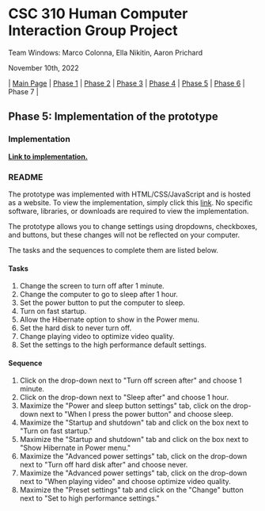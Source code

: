 # CSC 310 Human Computer Interaction Group Project

Team Windows: Marco Colonna, Ella Nikitin, Aaron Prichard

November 10th, 2022

| [Main Page](https://marco-colonna.github.io/csc-310-project) | [Phase 1](https://marco-colonna.github.io/csc-310-project/phase1) | [Phase 2](https://marco-colonna.github.io/csc-310-project/phase2) | [Phase 3](https://marco-colonna.github.io/csc-310-project/phase3) | [Phase 4](https://marco-colonna.github.io/csc-310-project/phase4) | [Phase 5](https://marco-colonna.github.io/csc-310-project/phase5) | [Phase 6](https://marco-colonna.github.io/csc-310-project/phase6) | Phase 7 |

## Phase 5: Implementation of the prototype

### Implementation

[**Link to implementation.**](https://marco-colonna.github.io/csc-310-project/Implementation)

### README

The prototype was implemented with HTML/CSS/JavaScript and is hosted as a website. To view the implementation, simply click this [link](https://marco-colonna.github.io/csc-310-project/Implementation). No specific software, libraries, or downloads are required to view the implementation.

The prototype allows you to change settings using dropdowns, checkboxes, and buttons, but these changes will not be reflected on your computer.

The tasks and the sequences to complete them are listed below.

#### Tasks

1. Change the screen to turn off after 1 minute.
2. Change the computer to go to sleep after 1 hour.
3. Set the power button to put the computer to sleep.
4. Turn on fast startup.
5. Allow the Hibernate option to show in the Power menu.
6. Set the hard disk to never turn off.
7. Change playing video to optimize video quality.
8. Set the settings to the high performance default settings.

#### Sequence

1. Click on the drop-down next to "Turn off screen after" and choose 1 minute.
2. Click on the drop-down next to "Sleep after" and choose 1 hour.
3. Maximize the "Power and sleep button settings" tab, click on the drop-down next to "When I press the power button" and choose sleep.
4. Maximize the "Startup and shutdown" tab and click on the box next to "Turn on fast startup."
5. Maximize the "Startup and shutdown" tab and click on the box next to "Show Hibernate in Power menu."
6. Maximize the "Advanced power settings" tab, click on the drop-down next to "Turn off hard disk after" and choose never.
7. Maximize the "Advanced power settings" tab, click on the drop-down next to "When playing video" and choose optimize video quality.
8. Maximize the "Preset settings" tab and click on the "Change" button next to "Set to high performance settings."
